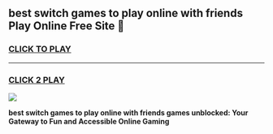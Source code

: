 
## best switch games to play online with friends Play Online Free Site 👋
<h3>
<a href="https://download.freeplayer.one?title=best_switch_games_to_play_online_with_friends&ref=21F">CLICK TO PLAY</a></h3>
<hr>

<h3>
<a href="https://download.freeplayer.one?title=best_switch_games_to_play_online_with_friends&ref=21F">CLICK 2 PLAY</a>
  
</h3>

<a href="https://download.freeplayer.one?title=best_switch_games_to_play_online_with_friends&ref=21F"><img src="https://cdnb.artstation.com/p/assets/images/images/032/539/853/original/anto-thomas-button-gif.gif"></a>


**best switch games to play online with friends games unblocked: Your Gateway to Fun and Accessible Online Gaming**
